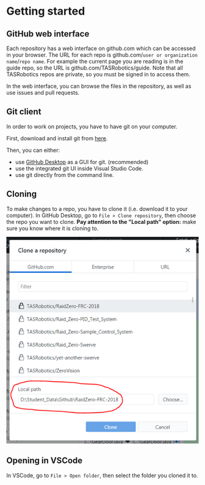 # Getting started

## GitHub web interface

Each repository has a web interface on github.com which can be accessed in your browser. The URL for each repo is github.com/`user or organization name`/`repo name`. For example the current page you are reading is in the guide repo, so the URL is github.com/TASRobotics/guide. Note that all TASRobotics repos are private, so you must be signed in to access them.

In the web interface, you can browse the files in the repository, as well as use issues and pull requests.

## Git client

In order to work on projects, you have to have git on your computer.

First, download and install git from [here](https://git-scm.com/downloads).

Then, you can either:
- use [GitHub Desktop](https://desktop.github.com) as a GUI for git. (recommended)
- use the integrated git UI inside Visual Studio Code.
- use git directly from the command line.

## Cloning

To make changes to a repo, you have to clone it (i.e. download it to your computer). In GitHub Desktop, go to `File > Clone repository`, then choose the repo you want to clone. **Pay attention to the "Local path" option:** make sure you know where it is cloning to.

![](img/cloning.png)

## Opening in VSCode

In VSCode, go to `File > Open folder`, then select the folder you cloned it to.
